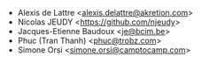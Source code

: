 - Alexis de Lattre \<<alexis.delattre@akretion.com>\>
- Nicolas JEUDY \<<https://github.com/njeudy>\>
- Jacques-Etienne Baudoux \<<je@bcim.be>\>
- Phuc (Tran Thanh) \<<phuc@trobz.com>\>
- Simone Orsi \<<simone.orsi@camptocamp.com>\>

